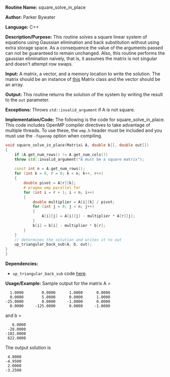 **Routine Name:** square_solve_in_place   

**Author:** Parker Bywater

**Language:** C++

**Description/Purpose:** This routine solves a square linear system of equations using Gaussian elimination and 
back substitution without using extra storage space. As a consequence the value of the arguments passed can not be guaranteed to remain unchanged. Also, this routine performs the gaussian elimination 
naively, that is, it assumes the matrix is not singular and doesn't attempt row swaps.  

**Input:** A matrix, a vector, and a memory location to write the solution. The matrix 
should be an instance of [this](../src/Matrix.cpp) Matrix class
and the vector should be an array.  

**Output:** This routine returns the solution of the system by writing the result to the `out` 
parameter.

**Exceptions:** Throws `std::invalid_argument` if A is not square. 

**Implementation/Code:** The following is the code for square_solve_in_place. This code includes OpenMP compiler directives to take advantage of multiple threads. To use these, the `omp.h` header
must be included and you must use the `-fopenmp` option when compiling.   

```C++ 
void square_solve_in_place(Matrix& A, double b[], double out[]) 
{
    if (A.get_num_rows() != A.get_num_cols()) 
	throw std::invalid_argument("A must be a square matrix");
    
    const int n = A.get_num_rows(); 
    for (int k = 0, r = 0; k < n; k++, r++) 
    {
        double pivot = A[r][k];
        # pragma omp parallel for
        for (int i = r + 1; i < n; i++) 
        {
            double multiplier = A[i][k] / pivot;
            for (int j = 0; j < n; j++) 
            {
                A[i][j] = A[i][j] - multiplier * A[r][j];
            }
            b[i] = b[i] - multiplier * b[r];
        }
    }
    // determines the solution and writes it to out
    up_triangular_back_sub(A, b, out); 
}
}
```
**Dependencies:**
* `up_triangular_back_sub` code [here](./up_triangular_back_sub.md). 

**Usage/Example:** Sample output for the matrix A = 

      1.0000	    0.0000	    1.0000	    0.0000	
      0.0000	    5.0000	    0.0000	    1.0000	
    -25.0000	    0.0000	   -1.0000	    0.0000	
      0.0000	 -125.0000	    0.0000	   -1.0000	

and b = 

       6.0000
     -28.0000
    -102.0000
     622.0000

The output solution is 

     4.0000
    -4.9500
     2.0000
    -3.2500

